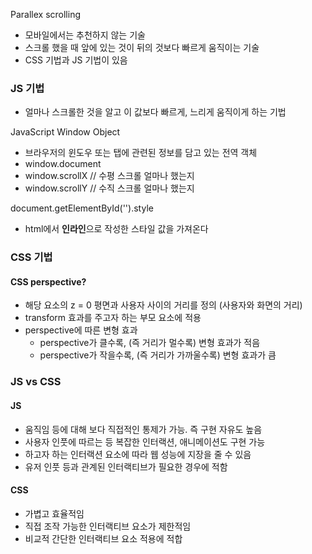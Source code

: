Parallex scrolling

- 모바일에서는 추천하지 않는 기술
- 스크롤 했을 때 앞에 있는 것이 뒤의 것보다 빠르게 움직이는 기술
- CSS 기법과 JS 기법이 있음

### JS 기법

- 얼마나 스크롤한 것을 알고 이 값보다 빠르게, 느리게 움직이게 하는 기법

JavaScript Window Object

- 브라우저의 윈도우 또는 탭에 관련된 정보를 담고 있는 전역 객체
- window.document
- window.scrollX // 수평 스크롤 얼마나 했는지
- window.scrollY // 수직 스크롤 얼마나 했는지

document.getElementById('').style

- html에서 **인라인**으로 작성한 스타일 값을 가져온다

### CSS 기법

#### CSS perspective?

- 해당 요소의 z = 0 평면과 사용자 사이의 거리를 정의 (사용자와 화면의 거리)
- transform 효과를 주고자 하는 부모 요소에 적용
- perspective에 따른 변형 효과
  - perspective가 클수록, (즉 거리가 멀수록) 변형 효과가 적음
  - perspective가 작을수록, (즉 거리가 가까울수록) 변형 효과가 큼

### JS vs CSS

#### JS

- 움직임 등에 대해 보다 직접적인 통제가 가능. 즉 구현 자유도 높음
- 사용자 인풋에 따르는 등 복잡한 인터랙션, 애니메이션도 구현 가능
- 하고자 하는 인터랙션 요소에 따라 웹 성능에 지장을 줄 수 있음
- 유저 인풋 등과 관계된 인터랙티브가 필요한 경우에 적함

#### CSS

- 가볍고 효율적임
- 직접 조작 가능한 인터랙티브 요소가 제한적임
- 비교적 간단한 인터랙티브 요소 적용에 적합
